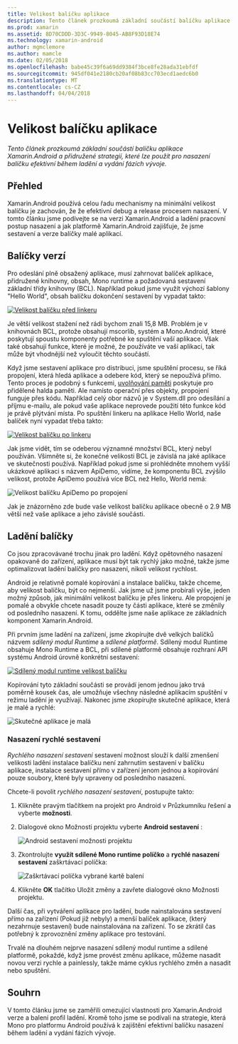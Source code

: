 ```yaml
---
title: Velikost balíčku aplikace
description: Tento článek prozkoumá základní součástí balíčku aplikace Xamarin.Android a přidružené strategií, které lze použít pro nasazení balíčku efektivní během ladění a vydání fázích vývoje.
ms.prod: xamarin
ms.assetid: 8D70CDDD-3D3C-9949-8045-AB8F93D18E74
ms.technology: xamarin-android
author: mgmclemore
ms.author: mamcle
ms.date: 02/05/2018
ms.openlocfilehash: babe45c39f6a69dd9384f3bce8fe28ada31ebfdf
ms.sourcegitcommit: 945df041e2180cb20af08b83cc703ecd1aedc6b0
ms.translationtype: MT
ms.contentlocale: cs-CZ
ms.lasthandoff: 04/04/2018
---
```

# <a name="application-package-size"></a>Velikost balíčku aplikace

_Tento článek prozkoumá základní součástí balíčku aplikace Xamarin.Android a přidružené strategií, které lze použít pro nasazení balíčku efektivní během ladění a vydání fázích vývoje._


## <a name="overview"></a>Přehled

Xamarin.Android používá celou řadu mechanismy na minimální velikost balíčku je zachován, že že efektivní debug a release procesem nasazení. V tomto článku jsme podívejte se na verzi Xamarin.Android a ladění pracovní postup nasazení a jak platformě Xamarin.Android zajišťuje, že jsme sestavení a verze balíčky malé aplikací.


## <a name="release-packages"></a>Balíčky verzí

Pro odeslání plně obsažený aplikace, musí zahrnovat balíček aplikace, přidružené knihovny, obsah, Mono runtime a požadovaná sestavení základní třídy knihovny (BCL). Například pokud jsme využít výchozí šablony "Hello World", obsah balíčku dokončení sestavení by vypadat takto:

[![Velikost balíčku před linkeru](app-package-size-images/hello-world-package-size-before-linker.png)](app-package-size-images/hello-world-package-size-before-linker.png#lightbox)

Je větší velikost stažení než rádi bychom znali 15,8 MB. Problém je v knihovnách BCL, protože obsahují mscorlib, systém a Mono.Android, které poskytují spoustu komponenty potřebné ke spuštění vaší aplikace. Však také obsahují funkce, které je možné, že používáte ve vaší aplikaci, tak může být vhodnější než vyloučit těchto součástí.

Když jsme sestavení aplikace pro distribuci, jsme spuštění procesu, se říká propojení, která hledá aplikace a odebere kód, který se nepoužívá přímo. Tento proces je podobný s funkcemi, [uvolňování paměti](~/android/internals/garbage-collection.md) poskytuje pro přidělené halda paměti. Ale namísto operační přes objekty, propojení funguje přes kódu. Například celý obor názvů je v System.dll pro odesílání a příjmu e-mailu, ale pokud vaše aplikace neprovede použití této funkce kód je právě plýtvání místa. Po spuštění linkeru na aplikace Hello World, naše balíček nyní vypadat třeba takto:

[![Velikost balíčku po linkeru](app-package-size-images/hello-world-package-size-after-linker.png)](app-package-size-images/hello-world-package-size-after-linker.png#lightbox)

Jak jsme vidět, tím se odeberou významné množství BCL, který nebyl používán. Všimněte si, že konečné velikosti BCL je závislá na jaké aplikace ve skutečnosti používá. Například pokud jsme si prohlédněte mnohem vyšší ukázkové aplikaci s názvem ApiDemo, vidíme, že komponentu BCL zvýšilo velikost, protože ApiDemo používá více BCL než Hello, World nemá:

![Velikost balíčku ApiDemo po propojení](app-package-size-images/api-demo-package-size-after-linker.png)

Jak je znázorněno zde bude vaše velikost balíčku aplikace obecně o 2.9 MB větší než vaše aplikace a jeho závislé součásti.


## <a name="debug-packages"></a>Ladění balíčky

Co jsou zpracovávané trochu jinak pro ladění. Když opětovného nasazení opakovaně do zařízení, aplikace musí být tak rychlý jako možné, takže jsme optimalizovat ladění balíčky pro nasazení, nikoli velikost rychlost.

Android je relativně pomalé kopírování a instalace balíčku, takže chceme, aby velikost balíčku, být co nejmenší. Jak jsme už jsme probírali výše, jeden možný způsob, jak minimální velikost balíčku je přes linkeru. Ale propojení je pomalé a obvykle chcete nasadit pouze ty části aplikace, které se změnily od posledního nasazení. K tomu, oddělte jsme naše aplikace ze základních komponent Xamarin.Android.

Při prvním jsme ladění na zařízení, jsme zkopírujte dvě velkých balíčků názvem *sdílený modul Runtime* a *sdílené platformě*. Sdílený modul Runtime obsahuje Mono Runtime a BCL, při sdílené platformě obsahuje rozhraní API systému Android úrovně konkrétní sestavení:

[![Sdílený modul runtime velikost balíčku](app-package-size-images/shared-runtime-package-size.png)](app-package-size-images/shared-runtime-package-size.png#lightbox)

Kopírování tyto základní součásti se provádí jenom jednou jako trvá poměrně kousek čas, ale umožňuje všechny následné aplikacím spuštění v režimu ladění je využívají. Nakonec jsme zkopírujte skutečné aplikace, která je malé a rychlé:

![Skutečné aplikace je malá](app-package-size-images/hello-world-debug-application-no-link.png)

### <a name="fast-assembly-deployment"></a>Nasazení rychlé sestavení

*Rychlého nasazení sestavení* sestavení možnost slouží k další zmenšení velikosti ladění instalace balíčku není zahrnutím sestavení v balíčku aplikace, instalace sestavení přímo v zařízení jenom jednou a kopírování pouze soubory, které byly upraveny od posledního nasazení.

Chcete-li povolit *rychlého nasazení sestavení*, postupujte takto:

1.  Klikněte pravým tlačítkem na projekt pro Android v Průzkumníku řešení a vyberte **možnosti**.

2.  Dialogové okno Možnosti projektu vyberte **Android sestavení** :  

    ![Android sestavení možnosti projektu](app-package-size-images/fastdev0.png)

3.  Zkontrolujte **využít sdílené Mono runtime políčko** a **rychlé nasazení sestavení** zaškrtávací políčka:  

    ![Zaškrtávací políčka vybrané kartě balení](app-package-size-images/fastdev.png)

4.  Klikněte **OK** tlačítko Uložit změny a zavřete dialogové okno Možnosti projektu.


Další čas, při vytváření aplikace pro ladění, bude nainstalována sestavení přímo na zařízení (Pokud již nebyly) a menší balíček aplikace, (který nezahrnuje sestavení) bude nainstalována na zařízení. To se zkrátil čas potřebný k zprovoznění změny aplikace pro testování.

Trvalé na dlouhém nejprve nasazení sdílený modul runtime a sdílené platformě, pokaždé, když jsme provést změnu aplikace, můžeme nasadit novou verzi rychle a painlessly, takže máme cyklus rychlého změn a nasadit nebo spuštění.


## <a name="summary"></a>Souhrn

V tomto článku jsme se zaměřili omezující vlastnosti pro Xamarin.Android verze a balení profil ladění. Kromě toho jsme se podívali na strategie, která Mono pro platformu Android používá k zajištění efektivní balíčku nasazení během ladění a vydání fázích vývoje.
